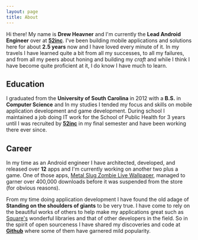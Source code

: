 ```yaml
---
layout: page
title: About
---
```


Hi there! My name is **Drew Heavner** and I'm currently the __Lead Android Engineer__ over at [**52inc**](http://52inc.com). I've been building mobile applications and solutions here for about **2.5 years** now and I have loved every minute of it. In my travels I have learned quite a bit from all my successes, to all my failures, and from all my peers about honing and building my _craft_ and while I think I have become quite proficient at it, I do know I have much to learn.

## Education

I graduated from the **University of South Carolina** in 2012 with a **B.S.** in **Computer Science** and In my studies I tended my focus and skills on mobile application development and game development. During school I maintained a job doing IT work for the School of Public Health for 3 years until I was recruited by [**52inc**](http://52inc.com) in my final semester and have been working there ever since.

## Career

In my time as an Android engineer I have architected, developed, and released over **12** apps and I'm currently working on another two plus a game. One of those apps, [Metal Slug Zombie Live Wallpaper](https://drive.google.com/file/d/0B5VfZmBUqS0tQi1pU19JR3M5ZFE/edit?usp=sharing), managed to garner over 400,000 downloads before it was suspended from the store (for obvious reasons).

From my time doing application development I have found the old adage of **Standing on the shoulders of giants** to be very true. I have come to rely on the beautiful works of others to help make my applications great such as [Square's](https://github.com/square) wonderful libraries and that of other developers in the field. So in the spirit of open sourceness I have shared my discoveries and code at [**Github**](https://github.com/r0adkll) where some of them have garnered  mild popularity.
